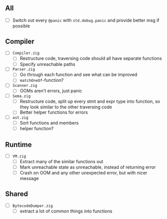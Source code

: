 ## All

- [ ] Switch out every `@panic` with `std.debug.panic` and provide better msg if
  possible

## Compiler

- [ ] `Compiler.zig`
    - [ ] Restructure code, traversing code should all have separate functions
    - [ ] Specify unreachable paths
- [ ] `Parser.zig`
    - [ ] Go through each function and see what can be improved
    - [ ] `matchOneOf`-function?
- [ ] `Scanner.zig`
    - [ ] OOMs aren't errors, just panic
- [ ] `Sema.zig`
    - [ ] Restructure code, split up every stmt and expr type into function, so
      they look similar to the other traversing code
    - [ ] Better helper functions for errors
- [ ] `ast.zig`
    - [ ] Sort functions and members
    - [ ] helper function?

## Runtime

- [ ] `VM.zig`
    - [ ] Extract many of the similar functions out
    - [ ] Mark unreachable state as unreachable, instead of returning error
    - [ ] Crash on OOM and any other unexpected error, but with nicer message

## Shared

- [ ] `BytecodeDumper.zig`
    - [ ] extract a lot of common things into functions
